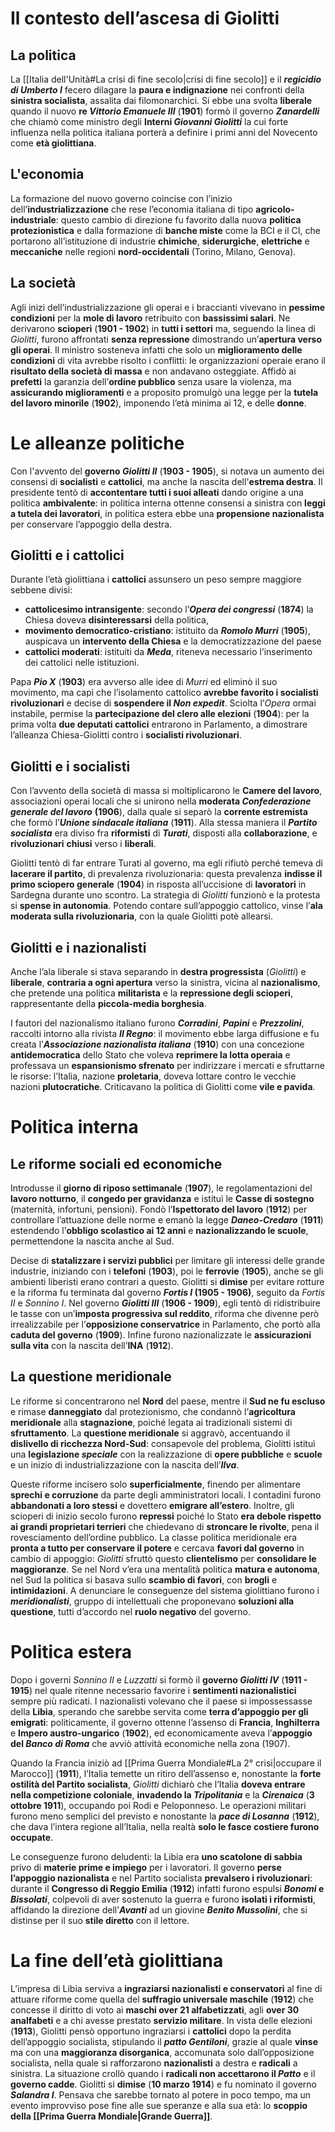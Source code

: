# Il contesto dell’ascesa di Giolitti
## La politica
La [[Italia dell'Unità#La crisi di fine secolo|crisi di fine secolo]] e il ***regicidio di Umberto I*** fecero dilagare la **paura e indignazione** nei confronti della **sinistra socialista**, assalita dai filomonarchici. Si ebbe una svolta **liberale** quando il nuovo **re *Vittorio Emanuele III*** (**1901**) formò il governo ***Zanardelli*** che chiamò come ministro degli **Interni *Giovanni Giolitti*** la cui forte influenza nella politica italiana porterà a definire i primi anni del Novecento come **età giolittiana**.
## L'economia
La formazione del nuovo governo coincise con l’inizio dell’**industrializzazione** che rese l’economia italiana di tipo **agricolo-industriale**: questo cambio di direzione fu favorito dalla nuova **politica protezionistica** e dalla formazione di **banche miste** come la BCI e il CI, che portarono all’istituzione di industrie **chimiche**, **siderurgiche**, **elettriche** e **meccaniche** nelle regioni **nord-occidentali** (Torino, Milano, Genova).
## La società
Agli inizi dell’industrializzazione gli operai e i braccianti vivevano in **pessime condizioni** per la **mole di lavoro** retribuito con **bassissimi salari**. Ne derivarono **scioperi** (**1901 - 1902**) in **tutti i settori** ma, seguendo la linea di *Giolitti*, furono affrontati **senza repressione** dimostrando un’**apertura verso gli operai**. Il ministro sosteneva infatti che solo un **miglioramento delle condizioni** di vita avrebbe risolto i conflitti: le organizzazioni operaie erano il **risultato della società di massa** e non andavano osteggiate. Affidò ai **prefetti** la garanzia dell’**ordine pubblico** senza usare la violenza, ma **assicurando miglioramenti** e a proposito promulgò una legge per la **tutela del lavoro minorile** (**1902**), imponendo l’età minima ai 12, e delle **donne**.
# Le alleanze politiche
Con l'avvento del **governo *Giolitti II*** (**1903 - 1905**), si notava un aumento dei consensi di **socialisti** e **cattolici**, ma anche la nascita dell'**estrema destra**. Il presidente tentò di **accontentare tutti i suoi alleati** dando origine a una politica **ambivalente**: in politica interna ottenne consensi a sinistra con **leggi a tutela dei lavoratori**, in politica estera ebbe una **propensione nazionalista** per conservare l’appoggio della destra.
## Giolitti e i cattolici
Durante l’età giolittiana i **cattolici** assunsero un peso sempre maggiore sebbene divisi:
- **cattolicesimo intransigente**: secondo l’***Opera dei congressi*** (**1874**) la Chiesa doveva **disinteressarsi** della politica,
- **movimento democratico-cristiano**: istituito da ***Romolo Murri*** (**1905**), auspicava un **intervento della Chiesa** e la democratizzazione del paese
- **cattolici moderati**: istituiti da ***Meda***, riteneva necessario l’inserimento dei cattolici nelle istituzioni.

Papa ***Pio X*** (**1903**) era avverso alle idee di *Murri* ed eliminò il suo movimento, ma capì che l’isolamento cattolico **avrebbe favorito i socialisti** **rivoluzionari** e decise di **sospendere il *Non expedit***. Sciolta l’*Opera* ormai instabile, permise la **partecipazione del clero alle elezioni** (**1904**): per la prima volta **due deputati cattolici** entrarono in Parlamento, a dimostrare l’alleanza Chiesa-Giolitti contro i **socialisti rivoluzionari**.
## Giolitti e i socialisti
Con l’avvento della società di massa si moltiplicarono le **Camere del lavoro**, associazioni operai locali che si unirono nella **moderata *Confederazione generale del lavoro*** **(1906**), dalla quale si separò la **corrente estremista** che formò l’***Unione sindacale italiana*** (**1911**). Alla stessa maniera il ***Partito socialista*** era diviso fra **riformisti** di ***Turati***, disposti alla **collaborazione**, e **rivoluzionari** **chiusi** verso i **liberali**. 

Giolitti tentò di far entrare Turati al governo, ma egli rifiutò perché temeva di **lacerare il partito**, di prevalenza rivoluzionaria: questa prevalenza **indisse il primo sciopero generale** (**1904**) in risposta all’uccisione di **lavoratori** in Sardegna durante uno scontro. La strategia di *Giolitti* funzionò e la protesta si **spense in autonomia**. Potendo contare sull’appoggio cattolico, vinse l’**ala moderata sulla rivoluzionaria**, con la quale Giolitti potè allearsi.
## Giolitti e i nazionalisti
Anche l’ala liberale si stava separando in **destra progressista** (*Giolitti*) e **liberale**, **contraria a ogni apertura** verso la sinistra, vicina al **nazionalismo**, che pretende una politica **militarista** e la **repressione degli scioperi**, rappresentante della **piccola-media borghesia**.

I fautori del nazionalismo italiano furono ***Corradini***, ***Papini*** e ***Prezzolini***, raccolti intorno alla rivista ***Il Regno***: il movimento ebbe larga diffusione e fu creata l’***Associazione nazionalista italiana*** (**1910**) con una concezione **antidemocratica** dello Stato che voleva **reprimere la lotta operaia** e professava un **espansionismo sfrenato** per indirizzare i mercati e sfruttarne le risorse: l’Italia, nazione **proletaria**, doveva lottare contro le vecchie nazioni **plutocratiche**. Criticavano la politica di Giolitti come **vile e pavida**.
# Politica interna
## Le riforme sociali ed economiche
Introdusse il **giorno di riposo settimanale** (**1907**), le regolamentazioni del **lavoro notturno**, il **congedo per gravidanza** e istituì le **Casse di sostegno** (maternità, infortuni, pensioni). Fondò l’**Ispettorato del lavoro** (**1912**) per controllare l’attuazione delle norme e emanò la legge ***Daneo-Credaro*** (**1911**) estendendo l’**obbligo scolastico ai 12 anni** e **nazionalizzando le scuole**, permettendone la nascita anche al Sud.

Decise di **statalizzare i servizi pubblici** per limitare gli interessi delle grande industrie, iniziando con i **telefoni** (**1903**), poi le **ferrovie** (**1905**), anche se gli ambienti liberisti erano contrari a questo. Giolitti si **dimise** per evitare rotture e la riforma fu terminata dal governo ***Fortis I* (1905 - 1906)**, seguito da *Fortis II* e *Sonnino I*. Nel governo ***Giolitti III*** (**1906 - 1909**), egli tentò di ridistribuire le tasse con un’**imposta progressiva sul reddito**, riforma che divenne però irrealizzabile per l’**opposizione conservatrice** in Parlamento, che portò alla **caduta del governo** (**1909**). Infine furono nazionalizzate le **assicurazioni sulla vita** con la nascita dell’**INA** (**1912**).
## La questione meridionale
Le riforme si concentrarono nel **Nord** del paese, mentre il **Sud ne fu escluso** e rimase **danneggiato** dal protezionismo, che condannò l’**agricoltura meridionale** alla **stagnazione**, poiché legata ai tradizionali sistemi di **sfruttamento**. La **questione meridionale** si aggravò, accentuando il **dislivello di ricchezza Nord-Sud**: consapevole del problema, Giolitti istituì una **legislazione *speciale*** con la realizzazione di **opere pubbliche** e **scuole** e un inizio di industrializzazione con la nascita dell’***Ilva***.

Queste riforme incisero solo **superficialmente**, finendo per alimentare **sprechi e corruzione** da parte degli amministratori locali. I contadini furono **abbandonati a loro stessi** e dovettero **emigrare all’estero**. Inoltre, gli scioperi di inizio secolo furono **repressi** poiché lo Stato **era debole rispetto ai grandi proprietari terrieri** che chiedevano di **stroncare le rivolte**, pena il rovesciamento dell’ordine pubblico. La classe politica meridionale era **pronta a tutto per conservare il potere** e cercava **favori dal governo** in cambio di appoggio: *Giolitti* sfruttò questo **clientelismo** per **consolidare le maggioranze**. Se nel Nord v’era una mentalità politica **matura e autonoma**, nel Sud la politica si basava sullo **scambio di favori**, con **brogli** e **intimidazioni**. A denunciare le conseguenze del sistema giolittiano furono i ***meridionalisti***, gruppo di intellettuali che proponevano **soluzioni alla questione**, tutti d’accordo nel **ruolo negativo** del governo.
# Politica estera
Dopo i governi *Sonnino II* e *Luzzatti* si formò il **governo *Giolitti IV*** (**1911 - 1915**) nel quale ritenne necessario favorire i **sentimenti nazionalistici** sempre più radicati. I nazionalisti volevano che il paese si impossessasse della **Libia**, sperando che sarebbe servita come **terra d’appoggio per gli emigrati**: politicamente, il governo ottenne l’assenso di **Francia**, **Inghilterra** e **Impero austro-ungarico** (**1902**), ed economicamente aveva l’**appoggio del *Banco di Roma*** che avviò attività economiche nella zona (1907).

Quando la Francia iniziò ad [[Prima Guerra Mondiale#La 2° crisi|occupare il Marocco]] (**1911**), l’Italia temette un ritiro dell’assenso e, nonostante la **forte ostilità del Partito socialista**, *Giolitti* dichiarò che l’Italia **doveva entrare nella competizione coloniale**, **invadendo la *Tripolitania*** e la ***Cirenaica*** (**3 ottobre 1911**), occupando poi Rodi e Peloponneso. Le operazioni militari furono meno semplici del previsto e nonostante la ***pace di Losanna*** (**1912**), che dava l’intera regione all’Italia, nella realtà **solo le fasce costiere furono occupate**.

Le conseguenze furono deludenti: la Libia era **uno scatolone di sabbia** privo di **materie prime e impiego** per i lavoratori. Il governo **perse l’appoggio nazionalista** e nel Partito socialista **prevalsero i rivoluzionari**: durante il **Congresso di Reggio Emilia** (**1912**) infatti furono espulsi ***Bonomi* e *Bissolati***, colpevoli di aver sostenuto la guerra e furono **isolati i riformisti**, affidando la direzione dell’***Avanti*** ad un giovine ***Benito Mussolini***, che si distinse per il suo **stile diretto** con il lettore.
# La fine dell’età giolittiana
L’impresa di Libia serviva a **ingraziarsi nazionalisti e conservatori** al fine di attuare riforme come quella del **suffragio universale maschile** (**1912**) che concesse il diritto di voto ai **maschi over 21 alfabetizzati**, agli **over 30 analfabeti** e a chi avesse prestato **servizio militare**. In vista delle elezioni (**1913**), Giolitti pensò opportuno ingraziarsi i **cattolici** dopo la perdita dell’appoggio socialista, stipulando il ***patto Gentiloni***, grazie al quale **vinse** ma con una **maggioranza disorganica**, accomunata solo dall’opposizione socialista, nella quale si rafforzarono **nazionalisti** a destra e **radicali** a sinistra. La situazione crollò quando i **radicali non accettarono il *Patto*** e il **governo cadde**. Giolitti si **dimise** (**10 marzo 1914**) e fu nominato il governo ***Salandra I***. Pensava che sarebbe tornato al potere in poco tempo, ma un evento improvviso pose fine alle sue speranze e alla sua età: lo **scoppio della [[Prima Guerra Mondiale|Grande Guerra]]**.